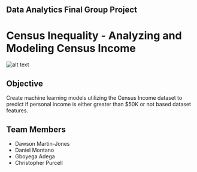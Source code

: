 ## Data Analytics Final Group Project 

# Census Inequality - Analyzing and Modeling Census Income

![alt text](Income-by-remmachenasreddine-580x386.jpg)

##  Objective

Create machine learning models utilizing the Census Income dataset to predict if personal income is either greater than $50K or not based dataset features.

## Team Members
- Dawson Martin-Jones
- Daniel Montano
- Gboyega Adega
- Christopher Purcell